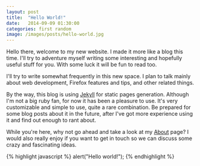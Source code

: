 ```yaml
---
layout: post
title:  "Hello World!"
date:   2014-09-09 01:30:00
categories: first random
image: /images/posts/hello-world.jpg
---
```

Hello there, welcome to my new website. I made it more like a blog this time. I'll try to adventure myself writing some interesting and hopefully useful stuff for you. With some luck it will be fun to read too.

I'll try to write somewhat frequently in this new space. I plan to talk mainly about web development, Firefox features and tips, and other related things.

By the way, this blog is using [Jekyll][jekyll] for static pages generation. Although I'm not a big ruby fan, for now it has been a pleasure to use. It's very customizable and simple to use, quite a rare combination. Be prepared for some blog posts about it in the future, after I've got more experience using it and find out enough to rant about.

While you're here, why not go ahead and take a look at my [About](/about/) page? I would also really enjoy if you want to get in touch so we can discuss some crazy and fascinating ideas.

{% highlight javascript %}
alert("Hello world!");
{% endhighlight %}

[jekyll]:      http://jekyllrb.com